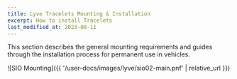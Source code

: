 ```yaml
---
title: Lyve Tracelets Mounting & Installation
excerpt: How to install Tracelets
last_modified_at: 2023-08-11
---
```


This section describes the general mounting requirements and guides through the installation process for permanent use in vehicles.

![SIO Mounting]({{ '/user-docs/images/lyve/sio02-main.pnf' | relative_url }})
